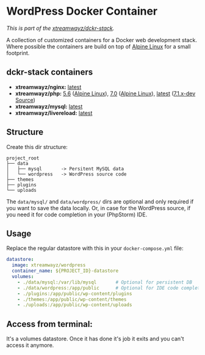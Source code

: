 # WordPress Docker Container

*This is part of the [xtreamwayz/dckr-stack](https://github.com/xtreamwayz/dckr-stack).*

A collection of customized containers for a Docker web development stack. Where possible the containers are build on top of [Alpine Linux](http://alpinelinux.org/) for a small footprint.

## dckr-stack containers

- **xtreamwayz/nginx:** [latest](https://github.com/xtreamwayz/dckr-stack/blob/master/nginx/Dockerfile)
- **xtreamwayz/php:** [5.6](https://github.com/xtreamwayz/dckr-stack/blob/master/php/5.6/Dockerfile) ([Alpine Linux](https://pkgs.alpinelinux.org/packages?name=php5*&branch=edge&arch=x86_64)), [7.0](https://github.com/xtreamwayz/dckr-stack/blob/master/php/7.0/Dockerfile) ([Alpine Linux](https://pkgs.alpinelinux.org/packages?name=php7*&branch=edge&arch=x86_64)), [latest](https://github.com/xtreamwayz/dckr-stack/blob/master/php/7.1/Dockerfile) ([7.1.x-dev Source](https://github.com/php/php-src))
- **xtreamwayz/mysql:** [latest](https://github.com/xtreamwayz/dckr-stack/blob/master/mysql/Dockerfile)
- **xtreamwayz/livereload:** [latest](https://github.com/xtreamwayz/dckr-stack/blob/master/livereload/Dockerfile)

## Structure

Create this dir structure:

	project_root
	├── data
	│   ├── mysql       -> Persitent MySQL data
	│   └── wordpress   -> WordPress source code
	├── themes
	├── plugins
	└── uploads

The `data/mysql/` and `data/wordpress/` dirs are optional and only required if you want to save the data locally. Or, in case for the WordPress source, if you need it for code completion in your (PhpStorm) IDE.

## Usage

Replace the regular datastore with this in your `docker-compose.yml` file:

```yaml
datastore:
  image: xtreamwayz/wordpress
  container_name: ${PROJECT_ID}-datastore
  volumes:
    - ./data/mysql:/var/lib/mysql		# Optional for persistent DB
    - ./data/wordpress:/app/public		# Optional for IDE code completion
    - ./plugins:/app/public/wp-content/plugins
    - ./themes:/app/public/wp-content/themes
    - ./uploads:/app/public/wp-content/uploads
```

## Access from terminal:

It's a volumes datastore. Once it has done it's job it exits and you can't access it anymore.
